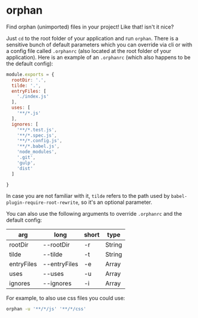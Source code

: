 # orphan

Find orphan (unimported) files in your project! Like that! isn't it nice?

Just `cd` to the root folder of your application and run `orphan`. There is a sensitive bunch of default parameters which you can override via cli or with a config file called `.orphanrc` (also located at the root folder of your  application). Here is an example of an `.orphanrc` (which also happens to be the default config):

```javascript
module.exports = {
  rootDir: '.',
  tilde: '.',
  entryFiles: [
    './index.js'
  ],
  uses: [
    '**/*.js'
  ],
  ignores: [
    '**/*.test.js',
    '**/*.spec.js',
    '**/*.config.js',
    '**/*.babel.js',
    'node_modules',
    '.git',
    'gulp',
    'dist'
  ]

}
```

In case you are not familiar with it, `tilde` refers to the path used by `babel-plugin-require-root-rewrite`, so it's an optional parameter.

You can also use the following arguments to override `.orphanrc` and the default config:

| arg        | long         | short | type           |
|------------|--------------|-------|----------------|
| rootDir    | --rootDir    | -r    | String         |
| tilde      | --tilde      | -t    | String         |
| entryFiles | --entryFiles | -e    | Array<String>  |
| uses       | --uses       | -u    | Array<String>  |
| ignores    | --ignores    | -i    | Array<Strings> |

For example, to also use css files you could use:
```bash
orphan -u '**/*/js' '**/*/css'
```

